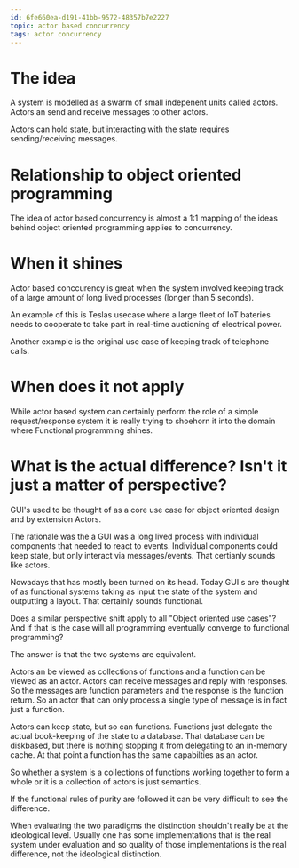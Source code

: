 ```yaml
---
id: 6fe660ea-d191-41bb-9572-48357b7e2227
topic: actor based concurrency
tags: actor concurrency
---
```


# The idea

A system is modelled as a swarm of small indepenent units called actors.
Actors an send and receive messages to other actors.

Actors can hold state, but interacting with the state requires sending/receiving messages.

# Relationship to object oriented programming

The idea of actor based concurrency is almost a 1:1 mapping of the ideas behind object oriented programming applies to concurrency.

# When it shines

Actor based conccurency is great when the system involved keeping track of a large amount of long lived processes (longer than 5 seconds).

An example of this is Teslas usecase where a large fleet of IoT bateries needs to cooperate to take part in real-time auctioning of electrical power.

Another example is the original use case of keeping track of telephone calls.

# When does it not apply

While actor based system can certainly perform the role of a simple request/response system it is really trying to shoehorn it into the domain where Functional programming shines.

# What is the actual difference? Isn't it just a matter of perspective?

GUI's used to be thought of as a core use case for object oriented design and by extension Actors.

The rationale was the a GUI was a long lived process with individual components that needed to react to events. Individual components could keep state, but only interact via messages/events. That certianly sounds like actors.

Nowadays that has mostly been turned on its head. Today GUI's are thought of as functional systems taking as input the state of the system and outputting a layout. That certainly sounds functional.

Does a similar perspective shift apply to all "Object oriented use cases"? And if that is the case will all programming eventually converge to functional programming?

The answer is that the two systems are equivalent.

Actors an be viewed as collections of functions and a function can be viewed as an actor.
Actors can receive messages and reply with responses.
So the messages are function parameters and the response is the function return.
So an actor that can only process a single type of message is in fact just a function.

Actors can keep state, but so can functions.
Functions just delegate the actual book-keeping of the state to a database.
That database can be diskbased, but there is nothing stopping it from delegating to an in-memory cache. At that point a function has the same capabilties as an actor.

So whether a system is a collections of functions working together to form a whole or it is a collection of actors is just semantics.

If the functional rules of purity are followed it can be very difficult to see the difference.

When evaluating the two paradigms the distinction shouldn't really be at the ideological level. Usually one has some implementations that is the real system under evaluation and so quality of those implementations is the real difference, not the ideological distinction.
